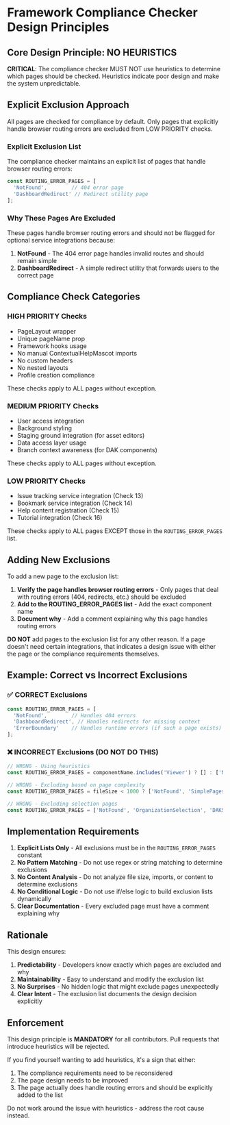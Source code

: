 # Framework Compliance Checker Design Principles

## Core Design Principle: NO HEURISTICS

**CRITICAL**: The compliance checker MUST NOT use heuristics to determine which pages should be checked. Heuristics indicate poor design and make the system unpredictable.

## Explicit Exclusion Approach

All pages are checked for compliance by default. Only pages that explicitly handle browser routing errors are excluded from LOW PRIORITY checks.

### Explicit Exclusion List

The compliance checker maintains an explicit list of pages that handle browser routing errors:

```javascript
const ROUTING_ERROR_PAGES = [
  'NotFound',        // 404 error page
  'DashboardRedirect' // Redirect utility page
];
```

### Why These Pages Are Excluded

These pages handle browser routing errors and should not be flagged for optional service integrations because:

1. **NotFound** - The 404 error page handles invalid routes and should remain simple
2. **DashboardRedirect** - A simple redirect utility that forwards users to the correct page

## Compliance Check Categories

### HIGH PRIORITY Checks
- PageLayout wrapper
- Unique pageName prop
- Framework hooks usage
- No manual ContextualHelpMascot imports
- No custom headers
- No nested layouts
- Profile creation compliance

These checks apply to ALL pages without exception.

### MEDIUM PRIORITY Checks
- User access integration
- Background styling
- Staging ground integration (for asset editors)
- Data access layer usage
- Branch context awareness (for DAK components)

These checks apply to ALL pages without exception.

### LOW PRIORITY Checks
- Issue tracking service integration (Check 13)
- Bookmark service integration (Check 14)
- Help content registration (Check 15)
- Tutorial integration (Check 16)

These checks apply to ALL pages EXCEPT those in the `ROUTING_ERROR_PAGES` list.

## Adding New Exclusions

To add a new page to the exclusion list:

1. **Verify the page handles browser routing errors** - Only pages that deal with routing errors (404, redirects, etc.) should be excluded
2. **Add to the ROUTING_ERROR_PAGES list** - Add the exact component name
3. **Document why** - Add a comment explaining why this page handles routing errors

**DO NOT** add pages to the exclusion list for any other reason. If a page doesn't need certain integrations, that indicates a design issue with either the page or the compliance requirements themselves.

## Example: Correct vs Incorrect Exclusions

### ✅ CORRECT Exclusions
```javascript
const ROUTING_ERROR_PAGES = [
  'NotFound',        // Handles 404 errors
  'DashboardRedirect', // Handles redirects for missing context
  'ErrorBoundary'    // Handles runtime errors (if such a page exists)
];
```

### ❌ INCORRECT Exclusions (DO NOT DO THIS)
```javascript
// WRONG - Using heuristics
const ROUTING_ERROR_PAGES = componentName.includes('Viewer') ? [] : ['NotFound'];

// WRONG - Excluding based on page complexity
const ROUTING_ERROR_PAGES = fileSize < 1000 ? ['NotFound', 'SimplePages'] : ['NotFound'];

// WRONG - Excluding selection pages
const ROUTING_ERROR_PAGES = ['NotFound', 'OrganizationSelection', 'DAKSelection'];
```

## Implementation Requirements

1. **Explicit Lists Only** - All exclusions must be in the `ROUTING_ERROR_PAGES` constant
2. **No Pattern Matching** - Do not use regex or string matching to determine exclusions
3. **No Content Analysis** - Do not analyze file size, imports, or content to determine exclusions
4. **No Conditional Logic** - Do not use if/else logic to build exclusion lists dynamically
5. **Clear Documentation** - Every excluded page must have a comment explaining why

## Rationale

This design ensures:

1. **Predictability** - Developers know exactly which pages are excluded and why
2. **Maintainability** - Easy to understand and modify the exclusion list
3. **No Surprises** - No hidden logic that might exclude pages unexpectedly
4. **Clear Intent** - The exclusion list documents the design decision explicitly

## Enforcement

This design principle is **MANDATORY** for all contributors. Pull requests that introduce heuristics will be rejected.

If you find yourself wanting to add heuristics, it's a sign that either:
1. The compliance requirements need to be reconsidered
2. The page design needs to be improved
3. The page actually does handle routing errors and should be explicitly added to the list

Do not work around the issue with heuristics - address the root cause instead.
